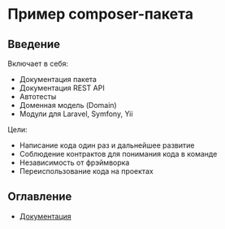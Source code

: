 # Пример composer-пакета

## Введение

Включает в себя:

* Документация пакета
* Документация REST API
* Автотесты
* Доменная модель (Domain)
* Модули для Laravel, Symfony, Yii

Цели:

* Написание кода один раз и дальнейшее развитие
* Соблюдение контрактов для понимания кода в команде
* Независимость от фрэймворка
* Переиспользование кода на проектах

## Оглавление

* [Документация](./docs/README.md)
